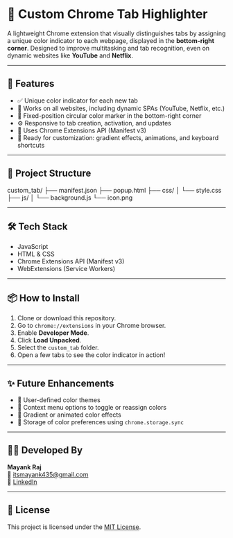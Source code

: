 # 🔖 Custom Chrome Tab Highlighter

A lightweight Chrome extension that visually distinguishes tabs by assigning a unique color indicator to each webpage, displayed in the **bottom-right corner**. Designed to improve multitasking and tab recognition, even on dynamic websites like **YouTube** and **Netflix**.

---

## 🚀 Features

- ✅ Unique color indicator for each new tab
- 🎯 Works on all websites, including dynamic SPAs (YouTube, Netflix, etc.)
- 🎨 Fixed-position circular color marker in the bottom-right corner
- ⚙️ Responsive to tab creation, activation, and updates
- 🔁 Uses Chrome Extensions API (Manifest v3)
- 🧠 Ready for customization: gradient effects, animations, and keyboard shortcuts

---

## 📁 Project Structure

custom_tab/
├── manifest.json
├── popup.html
├── css/
│ └── style.css
├── js/
│ └── background.js
└── icon.png



---

## 🛠️ Tech Stack

- JavaScript
- HTML & CSS
- Chrome Extensions API (Manifest v3)
- WebExtensions (Service Workers)

---

## 📦 How to Install

1. Clone or download this repository.
2. Go to `chrome://extensions` in your Chrome browser.
3. Enable **Developer Mode**.
4. Click **Load Unpacked**.
5. Select the `custom_tab` folder.
6. Open a few tabs to see the color indicator in action!

---

## ✨ Future Enhancements

- 🔧 User-defined color themes
- 🧩 Context menu options to toggle or reassign colors
- 🌈 Gradient or animated color effects
- 💾 Storage of color preferences using `chrome.storage.sync`

---

## 🧑‍💻 Developed By

**Mayank Raj**  
📧 itsmayank435@gmail.com  
🔗 [LinkedIn](https://www.linkedin.com/in/mayank-raj-203534258/)

---

## 📜 License

This project is licensed under the [MIT License](LICENSE).
